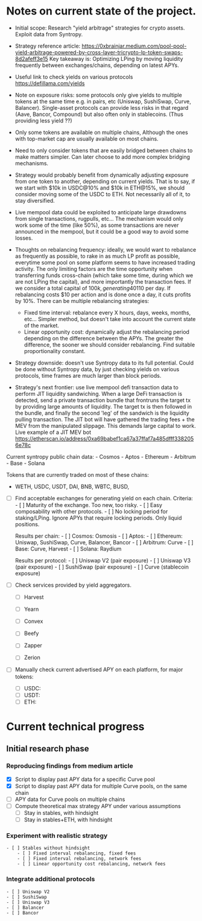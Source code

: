 # Notes on current state of the project.

- Initial scope: Research "yield arbitrage" strategies for crypto assets. Exploit data from Syntropy.

- Strategy reference article: https://0xbrainjar.medium.com/pool-pool-yield-arbitrage-powered-by-cross-layer-tricrypto-lp-token-swaps-8d2afeff3e15 Key takeaway is: Optimizing LPing by moving liquidity frequently between exchanges/chains, depending on latest APYs.

- Useful link to check yields on various protocols https://defillama.com/yields

- Note on exposure risks: some protocols only give yields to multiple tokens at the same time e.g. in pairs, etc (Uniswap, SushiSwap, Curve, Balancer). Single-asset protocols can provide less risks in that regard (Aave, Bancor, Compound) but also often only in stablecoins. (Thus providing less yield ??)

- Only some tokens are available on multiple chains, Although the ones with top-market cap are usually available on most chains.

- Need to only consider tokens that are easily bridged between chains to make matters simpler. Can later choose to add more complex bridging mechanisms.

- Strategy would probably benefit from dynamically adjusting exposure from one token to another, depending on current yields.
That is to say, if we start with $10k in USDC@10% and $10k in ETH@15%, we should consider moving some of the USDC to ETH. Not necessarily all of it, to stay diversified.

- Live mempool data could be exploited to anticipate large drawdowns from single transactions, rugpulls, etc... The mechanism would only work some of the time (like 50%), as some transactions are never announced in the mempool, but it could be a good way to avoid some losses.

- Thoughts on rebalancing frequency: ideally, we would want to rebalance as frequently as possible, to rake in as much LP profit as possible, everytime some pool on some platform seems to have increased trading activity. The only limiting factors are the time opportunity when transferring funds cross-chain (which take some time, during which we are not LPing the capital), and more importantly the transaction fees. If we consider a total capital of $100k, generating 40% APY yield, the absolute profits are ~$110 per day. If rebalancing costs $10 per action and is done once a day, it cuts profits by 10%. There can be multiple rebalancing strategies:
    - Fixed time interval: rebalance every X hours, days, weeks, months, etc... Simpler method, but doesn't take into account the current state of the market.
    - Linear opportunity cost: dynamically adjust the rebalancing period depending on the difference between the APYs. The greater the difference, the sooner we should consider rebalancing. Find suitable proportionality constant.

- Strategy downside: doesn't use Syntropy data to its full potential. Could be done without Syntropy data, by just checking yields on various protocols, time frames are much larger than block periods.

- Strategy's next frontier: use live mempool defi transaction data to perform JIT liquidity sandwiching. When a large DeFi transaction is detected, send a private transaction bundle that frontruns the target tx by providing large amounts of liquidity. The target tx is then followed in the bundle, and finally the second 'leg' of the sandwich is the liquidity pulling transaction. The JIT bot will have gathered the trading fees + the MEV from the manipulated slippage. This demands large capital to work. Live example of a JIT MEV bot https://etherscan.io/address/0xa69babef1ca67a37ffaf7a485dfff3382056e78c 

Current syntropy public chain data:
    - Cosmos
    - Aptos
    - Ethereum
    - Arbitrum
    - Base
    - Solana

Tokens that are currently traded on most of these chains:

- WETH, USDC, USDT, DAI, BNB, WBTC, BUSD, 


- [ ] Find acceptable exchanges for generating yield on each chain.
    Criteria:
        - [ ] Maturity of the exchange. Too new, too risky.
        - [ ] Easy composability with other protocols.
        - [ ] No locking period for staking/LPing. Ignore APYs that require locking periods. Only liquid positions.

    Results per chain:
        - [ ] Cosmos: Osmosis
        - [ ] Aptos:
        - [ ] Ethereum: Uniswap, SushiSwap, Curve, Balancer, Bancor
        - [ ] Arbitrum: Curve
        - [ ] Base: Curve, Harvest
        - [ ] Solana: Raydium

    Results per protocol:
        - [ ] Uniswap V2 (pair exposure)
        - [ ] Uniswap V3 (pair exposure)
        - [ ] SushiSwap (pair exposure)
        - [ ] Curve (stablecoin exposure)


- [ ] Check services provided by yield aggregators.
    - [ ] Harvest
    - [ ] Yearn
    - [ ] Convex
    - [ ] Beefy
    - [ ] Zapper
    - [ ] Zerion


- [ ] Manually check current advertised APY on each platform, for major tokens:
    - [ ] USDC:
    - [ ] USDT:
    - [ ] ETH:

# Current technical progress

## Initial research phase
### Reproducing findings from medium article
- [x] Script to display past APY data for a specific Curve pool
- [x] Script to display past APY data for multiple Curve pools, on the same chain
- [ ] APY data for Curve pools on multiple chains
- [ ] Compute theoretical max strategy APY under various assumptions
    - [ ] Stay in stables, with hindsight
    - [ ] Stay in stables+ETH, with hindsight

### Experiment with realistic strategy
    - [ ] Stables without hindsight
        - [ ] Fixed interval rebalancing, fixed fees
        - [ ] Fixed interval rebalancing, network fees
        - [ ] Linear opportunity cost rebalancing, network fees

### Integrate additional protocols
    - [ ] Uniswap V2
    - [ ] SushiSwap
    - [ ] Uniswap V3
    - [ ] Balancer
    - [ ] Bancor
